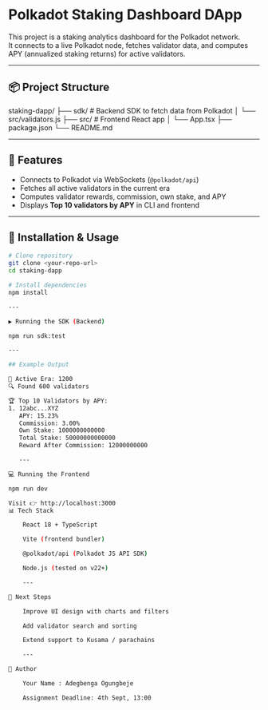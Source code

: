 # Polkadot Staking Dashboard DApp

This project is a staking analytics dashboard for the Polkadot network.  
It connects to a live Polkadot node, fetches validator data, and computes APY (annualized staking returns) for active validators.  

---

## 📦 Project Structure

staking-dapp/
├── sdk/ # Backend SDK to fetch data from Polkadot
│ └── src/validators.js
├── src/ # Frontend React app
│ └── App.tsx
├── package.json
└── README.md


---

## 🚀 Features

- Connects to Polkadot via WebSockets (`@polkadot/api`)
- Fetches all active validators in the current era
- Computes validator rewards, commission, own stake, and APY
- Displays **Top 10 validators by APY** in CLI and frontend

---

## 🔧 Installation & Usage

```bash
# Clone repository
git clone <your-repo-url>
cd staking-dapp

# Install dependencies
npm install

---

▶️ Running the SDK (Backend)

npm run sdk:test

---

## Example Output 

📌 Active Era: 1200
🔍 Found 600 validators

🏆 Top 10 Validators by APY:
1. 12abc...XYZ
   APY: 15.23%
   Commission: 3.00%
   Own Stake: 1000000000000
   Total Stake: 50000000000000
   Reward After Commission: 12000000000

   ---

💻 Running the Frontend

npm run dev

Visit 👉 http://localhost:3000
📊 Tech Stack

    React 18 + TypeScript

    Vite (frontend bundler)

    @polkadot/api (Polkadot JS API SDK)

    Node.js (tested on v22+)

    ---

🚀 Next Steps

    Improve UI design with charts and filters

    Add validator search and sorting

    Extend support to Kusama / parachains

    ---

📝 Author

    Your Name : Adegbenga Ogungbeje

    Assignment Deadline: 4th Sept, 13:00